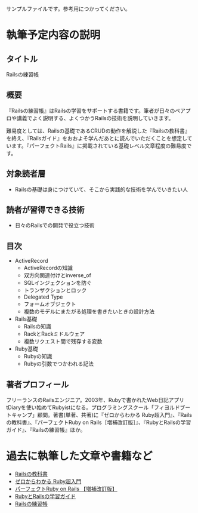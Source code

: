 サンプルファイルです。参考用につかってください。

# 執筆予定内容の説明

## タイトル

Railsの練習帳

## 概要

『Railsの練習帳』はRailsの学習をサポートする書籍です。筆者が日々のペアプロや講義でよく説明する、よくつかうRailsの技術を説明していきます。

難易度としては、Railsの基礎であるCRUDの動作を解説した『Railsの教科書』を終え、『Railsガイド』をおおよそ学んだあとに読んでいただくことを想定しています。『パーフェクトRails』に掲載されている基礎レベル文章程度の難易度です。

## 対象読者層

- Railsの基礎は身につけていて、そこから実践的な技術を学んでいきたい人

## 読者が習得できる技術

- 日々のRailsでの開発で役立つ技術

## 目次

- ActiveRecord
  - ActiveRecordの知識
  - 双方向関連付けとinverse_of
  - SQLインジェクションを防ぐ
  - トランザクションとロック
  - Delegated Type
  - フォームオブジェクト
  - 複数のモデルにまたがる処理を書きたいときの設計方法
- Rails基礎
  - Railsの知識
  - RackとRackミドルウェア
  - 複数リクエスト間で残存する変数
- Ruby基礎
  - Rubyの知識
  - Rubyの引数でつかわれる記法

## 著者プロフィール

フリーランスのRailsエンジニア。2003年、Rubyで書かれたWeb日記アプリtDiaryを使い始めてRubyistになる。プログラミングスクール「フィヨルドブートキャンプ」顧問。著書(単著、共著)に『ゼロからわかる Ruby超入門』、『Railsの教科書』、『パーフェクトRuby on Rails［増補改訂版］』、『RubyとRailsの学習ガイド』、『Railsの練習帳』ほか。

# 過去に執筆した文章や書籍など

- [Railsの教科書](https://tatsu-zine.com/books/rails-textbook)
- [ゼロからわかる Ruby超入門](https://gihyo.jp/book/2018/978-4-297-10123-7)
- [パーフェクトRuby on Rails 【増補改訂版】](https://gihyo.jp/book/2020/978-4-297-11462-6)
- [RubyとRailsの学習ガイド](https://igaigarb.booth.pm/items/4706929)
- [Railsの練習帳](https://zenn.dev/igaiga/books/rails-practice-note)

